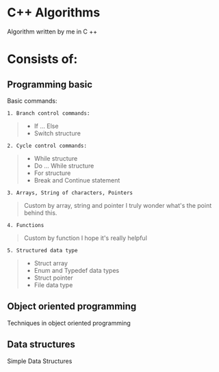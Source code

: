 # C++ Algorithms

Algorithm written by me in C ++


# Consists of:

## Programming basic

Basic commands:

    1. Branch control commands:

> - If ... Else
> - Switch structure

    2. Cycle control commands:

> - While structure
> - Do ... While structure
> - For structure
> - Break and Continue statement

    3. Arrays, String of characters, Pointers

> Custom by array, string and pointer
> I truly wonder what's the point behind this.

    4. Functions

> Custom by function
> I hope it's really helpful

    5. Structured data type

> - Struct array
> - Enum and Typedef data types
> - Struct pointer
> - File data type


## Object oriented programming

Techniques in object oriented programming

## Data structures

Simple Data Structures
